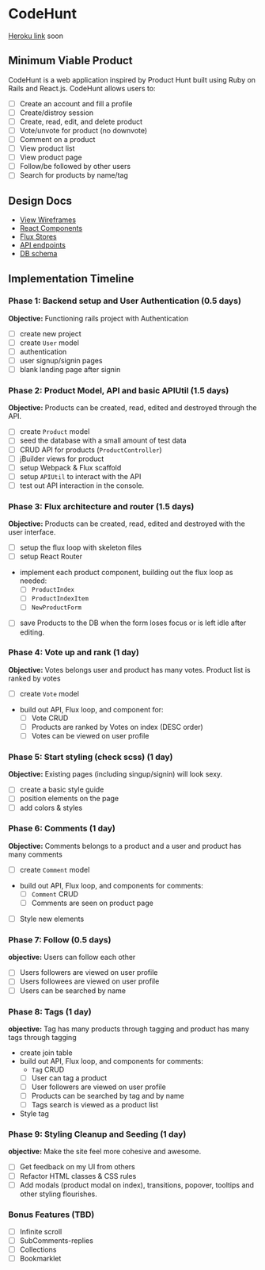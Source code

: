 # CodeHunt

[Heroku link][heroku] soon

[heroku]: http://www.herokuapp.com

## Minimum Viable Product

CodeHunt is a web application inspired by Product Hunt built using Ruby on Rails
and React.js. CodeHunt allows users to:

<!-- This is a Markdown checklist. Use it to keep track of your
progress. Put an x between the brackets for a checkmark: [x] -->

- [ ] Create an account and fill a profile
- [ ] Create/distroy session
- [ ] Create, read, edit, and delete product
- [ ] Vote/unvote for product (no downvote)
- [ ] Comment on a product
- [ ] View product list
- [ ] View product page
- [ ] Follow/be followed by other users
- [ ] Search for products by name/tag

## Design Docs
* [View Wireframes][views]
* [React Components][components]
* [Flux Stores][stores]
* [API endpoints][api-endpoints]
* [DB schema][schema]

[views]: https://invis.io/7D64NUL6W
[components]: ./docs/components.md
[stores]: ./docs/stores.md
[api-endpoints]: ./docs/api-endpoints.md
[schema]: ./docs/schema.md

## Implementation Timeline

### Phase 1: Backend setup and User Authentication (0.5 days)

**Objective:** Functioning rails project with Authentication

- [ ] create new project
- [ ] create `User` model
- [ ] authentication
- [ ] user signup/signin pages
- [ ] blank landing page after signin

### Phase 2: Product Model, API and basic APIUtil (1.5 days)

**Objective:** Products can be created, read, edited and destroyed through
the API.

- [ ] create `Product` model
- [ ] seed the database with a small amount of test data
- [ ] CRUD API for products (`ProductController`)
- [ ] jBuilder views for product
- [ ] setup Webpack & Flux scaffold
- [ ] setup `APIUtil` to interact with the API
- [ ] test out API interaction in the console.

### Phase 3: Flux architecture and router (1.5 days)

**Objective:** Products can be created, read, edited and destroyed with the
user interface.

- [ ] setup the flux loop with skeleton files
- [ ] setup React Router
- implement each product component, building out the flux loop as needed:
  - [ ] `ProductIndex`
  - [ ] `ProductIndexItem`
  - [ ] `NewProductForm`
- [ ] save Products to the DB when the form loses focus or is left idle
  after editing.

### Phase 4: Vote up and rank (1 day)

**Objective:** Votes belongs user and product has many votes. Product list is ranked by votes

- [ ] create `Vote` model
- build out API, Flux loop, and component for:
  - [ ] Vote CRUD
  - [ ] Products are ranked by Votes on index (DESC order)
  - [ ] Votes can be viewed on user profile

### Phase 5: Start styling (check scss) (1 day)

**Objective:** Existing pages (including singup/signin) will look sexy.

- [ ] create a basic style guide
- [ ] position elements on the page
- [ ] add colors & styles

### Phase 6: Comments (1 day)

**Objective:** Comments belongs to a product and a user and product has many comments

- [ ] create `Comment` model
- build out API, Flux loop, and components for comments:
  - [ ] `Comment` CRUD
  - [ ] Comments are seen on product page
- [ ] Style new elements

### Phase 7: Follow (0.5 days)

**objective:** Users can follow each other

- [ ] Users followers are viewed on user profile
- [ ] Users followees are viewed on user profile
- [ ] Users can be searched by name

### Phase 8: Tags (1 day)

**objective:** Tag has many products through tagging and product has many tags through tagging

- create join table
- build out API, Flux loop, and components for comments:
  - `Tag` CRUD
  - [ ] User can tag a product
  - [ ] User followers are viewed on user profile
  - [ ] Products can be searched by tag and by name
  - [ ] Tags search is viewed as a product list
- Style tag


### Phase 9: Styling Cleanup and Seeding (1 day)

**objective:** Make the site feel more cohesive and awesome.

- [ ] Get feedback on my UI from others
- [ ] Refactor HTML classes & CSS rules
- [ ] Add modals (product modal on index), transitions, popover, tooltips and other styling flourishes.

### Bonus Features (TBD)
- [ ] Infinite scroll
- [ ] SubComments-replies
- [ ] Collections
- [ ] Bookmarklet

[phase-one]: ./docs/phases/phase1.md
[phase-two]: ./docs/phases/phase2.md
[phase-three]: ./docs/phases/phase3.md
[phase-four]: ./docs/phases/phase4.md
[phase-five]: ./docs/phases/phase5.md
